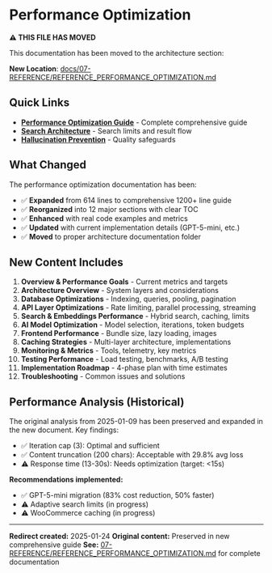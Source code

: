 # Performance Optimization

**⚠️ THIS FILE HAS MOVED**

This documentation has been moved to the architecture section:

**New Location**: [docs/07-REFERENCE/REFERENCE_PERFORMANCE_OPTIMIZATION.md](./07-REFERENCE/REFERENCE_PERFORMANCE_OPTIMIZATION.md)

## Quick Links

- **[Performance Optimization Guide](./07-REFERENCE/REFERENCE_PERFORMANCE_OPTIMIZATION.md)** - Complete comprehensive guide
- **[Search Architecture](./SEARCH_ARCHITECTURE.md)** - Search limits and result flow
- **[Hallucination Prevention](./02-GUIDES/GUIDE_HALLUCINATION_PREVENTION.md)** - Quality safeguards

## What Changed

The performance optimization documentation has been:
- ✅ **Expanded** from 614 lines to comprehensive 1200+ line guide
- ✅ **Reorganized** into 12 major sections with clear TOC
- ✅ **Enhanced** with real code examples and metrics
- ✅ **Updated** with current implementation details (GPT-5-mini, etc.)
- ✅ **Moved** to proper architecture documentation folder

## New Content Includes

1. **Overview & Performance Goals** - Current metrics and targets
2. **Architecture Overview** - System layers and considerations
3. **Database Optimizations** - Indexing, queries, pooling, pagination
4. **API Layer Optimizations** - Rate limiting, parallel processing, streaming
5. **Search & Embeddings Performance** - Hybrid search, caching, limits
6. **AI Model Optimization** - Model selection, iterations, token budgets
7. **Frontend Performance** - Bundle size, lazy loading, images
8. **Caching Strategies** - Multi-layer architecture, implementations
9. **Monitoring & Metrics** - Tools, telemetry, key metrics
10. **Testing Performance** - Load testing, benchmarks, A/B testing
11. **Implementation Roadmap** - 4-phase plan with time estimates
12. **Troubleshooting** - Common issues and solutions

## Performance Analysis (Historical)

The original analysis from 2025-01-09 has been preserved and expanded in the new document. Key findings:

- ✅ Iteration cap (3): Optimal and sufficient
- ✅ Content truncation (200 chars): Acceptable with 29.8% avg loss
- ⚠️ Response time (13-30s): Needs optimization (target: <15s)

**Recommendations implemented:**
- ✅ GPT-5-mini migration (83% cost reduction, 50% faster)
- ⚠️ Adaptive search limits (in progress)
- ⚠️ WooCommerce caching (in progress)

---

**Redirect created:** 2025-01-24
**Original content:** Preserved in new comprehensive guide
**See:** [07-REFERENCE/REFERENCE_PERFORMANCE_OPTIMIZATION.md](./07-REFERENCE/REFERENCE_PERFORMANCE_OPTIMIZATION.md) for complete documentation

